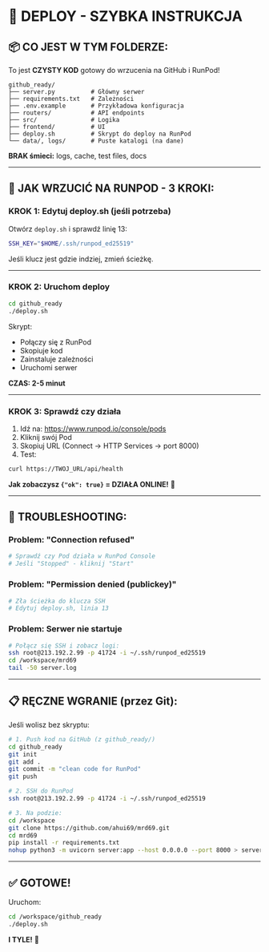 # 🚀 DEPLOY - SZYBKA INSTRUKCJA

## 📦 **CO JEST W TYM FOLDERZE:**

To jest **CZYSTY KOD** gotowy do wrzucenia na GitHub i RunPod!

```
github_ready/
├── server.py          # Główny serwer
├── requirements.txt   # Zależności
├── .env.example       # Przykładowa konfiguracja
├── routers/           # API endpoints
├── src/               # Logika
├── frontend/          # UI
├── deploy.sh          # Skrypt do deploy na RunPod
└── data/, logs/       # Puste katalogi (na dane)
```

**BRAK śmieci:** logs, cache, test files, docs

---

## 🎯 **JAK WRZUCIĆ NA RUNPOD - 3 KROKI:**

### **KROK 1: Edytuj deploy.sh (jeśli potrzeba)**

Otwórz `deploy.sh` i sprawdź linię 13:
```bash
SSH_KEY="$HOME/.ssh/runpod_ed25519"
```

Jeśli klucz jest gdzie indziej, zmień ścieżkę.

---

### **KROK 2: Uruchom deploy**

```bash
cd github_ready
./deploy.sh
```

Skrypt:
- Połączy się z RunPod
- Skopiuje kod
- Zainstaluje zależności
- Uruchomi serwer

**CZAS: 2-5 minut**

---

### **KROK 3: Sprawdź czy działa**

1. Idź na: https://www.runpod.io/console/pods
2. Kliknij swój Pod
3. Skopiuj URL (Connect → HTTP Services → port 8000)
4. Test:
```bash
curl https://TWOJ_URL/api/health
```

**Jak zobaczysz `{"ok": true}` = DZIAŁA ONLINE!** 🎉

---

## 🔧 **TROUBLESHOOTING:**

### Problem: "Connection refused"
```bash
# Sprawdź czy Pod działa w RunPod Console
# Jeśli "Stopped" - kliknij "Start"
```

### Problem: "Permission denied (publickey)"
```bash
# Zła ścieżka do klucza SSH
# Edytuj deploy.sh, linia 13
```

### Problem: Serwer nie startuje
```bash
# Połącz się SSH i zobacz logi:
ssh root@213.192.2.99 -p 41724 -i ~/.ssh/runpod_ed25519
cd /workspace/mrd69
tail -50 server.log
```

---

## 📋 **RĘCZNE WGRANIE (przez Git):**

Jeśli wolisz bez skryptu:

```bash
# 1. Push kod na GitHub (z github_ready/)
cd github_ready
git init
git add .
git commit -m "clean code for RunPod"
git push

# 2. SSH do RunPod
ssh root@213.192.2.99 -p 41724 -i ~/.ssh/runpod_ed25519

# 3. Na podzie:
cd /workspace
git clone https://github.com/ahui69/mrd69.git
cd mrd69
pip install -r requirements.txt
nohup python3 -m uvicorn server:app --host 0.0.0.0 --port 8000 > server.log 2>&1 &
```

---

## ✅ **GOTOWE!**

Uruchom:
```bash
cd /workspace/github_ready
./deploy.sh
```

**I TYLE!** 🚀
